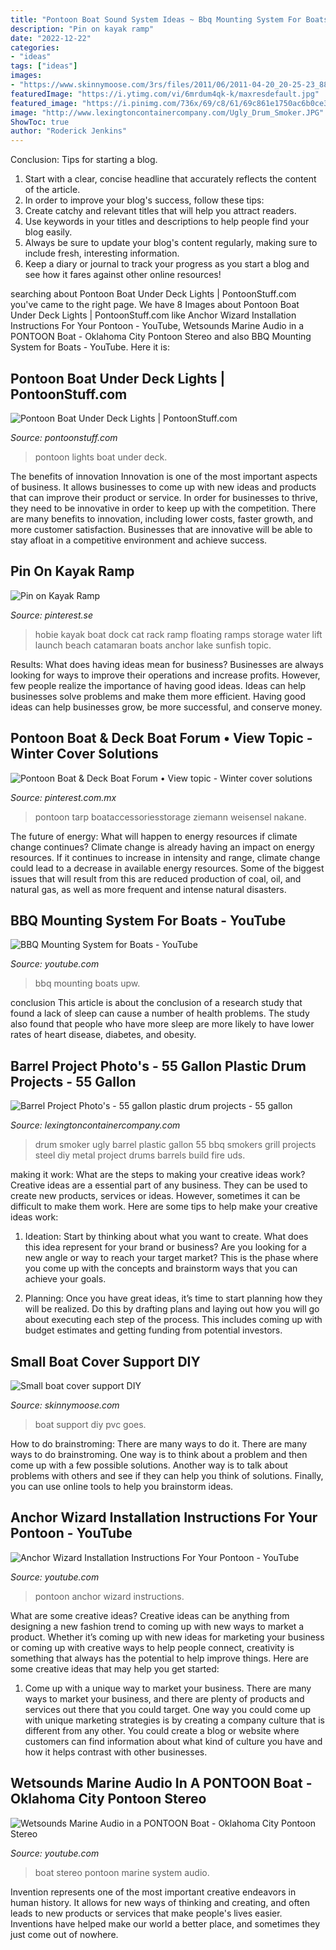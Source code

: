```yaml
---
title: "Pontoon Boat Sound System Ideas ~ Bbq Mounting System For Boats"
description: "Pin on kayak ramp"
date: "2022-12-22"
categories:
- "ideas"
tags: ["ideas"]
images:
- "https://www.skinnymoose.com/3rs/files/2011/06/2011-04-20_20-25-23_880.jpg"
featuredImage: "https://i.ytimg.com/vi/6mrdum4qk-k/maxresdefault.jpg"
featured_image: "https://i.pinimg.com/736x/69/c8/61/69c861e1750ac6b0ce3056465a6a39fe--kayak-equipment-hobie-kayak.jpg"
image: "http://www.lexingtoncontainercompany.com/Ugly_Drum_Smoker.JPG"
ShowToc: true
author: "Roderick Jenkins"
---
```



Conclusion: Tips for starting a blog.
1. Start with a clear, concise headline that accurately reflects the content of the article.
2. In order to improve your blog's success, follow these tips: 
3. Create catchy and relevant titles that will help you attract readers. 
4. Use keywords in your titles and descriptions to help people find your blog easily. 
5. Always be sure to update your blog's content regularly, making sure to include fresh, interesting information. 
6. Keep a diary or journal to track your progress as you start a blog and see how it fares against other online resources!

	

		
searching about Pontoon Boat Under Deck Lights | PontoonStuff.com you've came to the right page. We have 8 Images about Pontoon Boat Under Deck Lights | PontoonStuff.com like Anchor Wizard Installation Instructions For Your Pontoon - YouTube, Wetsounds Marine Audio in a PONTOON Boat - Oklahoma City Pontoon Stereo and also BBQ Mounting System for Boats - YouTube. Here it is:
		
    
## Pontoon Boat Under Deck Lights | PontoonStuff.com

<img loading=lazy src="http://cdn.shopify.com/s/files/1/0270/1599/products/Under-deck-pontoon-lights-450_1024x1024.gif?v=1489105874" onerror="this.onerror=null;this.src='https://tse2.mm.bing.net/th?id=OIP.Ndmyuw8DiT-RBbrERhp49AAAAA&amp;pid=15.1';" alt="Pontoon Boat Under Deck Lights | PontoonStuff.com">

_Source: pontoonstuff.com_

>pontoon lights boat under deck. 

	

The benefits of innovation
Innovation is one of the most important aspects of business. It allows businesses to come up with new ideas and products that can improve their product or service. In order for businesses to thrive, they need to be innovative in order to keep up with the competition. There are many benefits to innovation, including lower costs, faster growth, and more customer satisfaction. Businesses that are innovative will be able to stay afloat in a competitive environment and achieve success.

    
## Pin On Kayak Ramp

<img loading=lazy src="https://i.pinimg.com/736x/69/c8/61/69c861e1750ac6b0ce3056465a6a39fe--kayak-equipment-hobie-kayak.jpg" onerror="this.onerror=null;this.src='https://tse3.mm.bing.net/th?id=OIP.PCEYuYUBq6NCJbc0tM9P2QHaFj&amp;pid=15.1';" alt="Pin on Kayak Ramp">

_Source: pinterest.se_

>hobie kayak boat dock cat rack ramp floating ramps storage water lift launch beach catamaran boats anchor lake sunfish topic. 

	

Results: What does having ideas mean for business?
Businesses are always looking for ways to improve their operations and increase profits. However, few people realize the importance of having good ideas. Ideas can help businesses solve problems and make them more efficient. Having good ideas can help businesses grow, be more successful, and conserve money.

    
## Pontoon Boat &amp; Deck Boat Forum • View Topic - Winter Cover Solutions

<img loading=lazy src="https://i.pinimg.com/736x/08/25/8e/08258ea6ef76f4d695dc9da0e4009c75.jpg" onerror="this.onerror=null;this.src='https://tse1.mm.bing.net/th?id=OIP.LM6tbUkkfIZHqYB6BWPArAHaFj&amp;pid=15.1';" alt="Pontoon Boat &amp; Deck Boat Forum • View topic - Winter cover solutions">

_Source: pinterest.com.mx_

>pontoon tarp boataccessoriesstorage ziemann weisensel nakane. 

	

The future of energy: What will happen to energy resources if climate change continues?
Climate change is already having an impact on energy resources. If it continues to increase in intensity and range, climate change could lead to a decrease in available energy resources. Some of the biggest issues that will result from this are reduced production of coal, oil, and natural gas, as well as more frequent and intense natural disasters.

    
## BBQ Mounting System For Boats - YouTube

<img loading=lazy src="http://i.ytimg.com/vi/uPW_MyiJZX8/maxresdefault.jpg" onerror="this.onerror=null;this.src='https://tse1.mm.bing.net/th?id=OIP.NFEzgReBNZB7taZtsUrRjgHaEK&amp;pid=15.1';" alt="BBQ Mounting System for Boats - YouTube">

_Source: youtube.com_

>bbq mounting boats upw. 

	

conclusion
This article is about the conclusion of a research study that found a lack of sleep can cause a number of health problems. The study also found that people who have more sleep are more likely to have lower rates of heart disease, diabetes, and obesity.

    
## Barrel Project Photo&#039;s - 55 Gallon Plastic Drum Projects - 55 Gallon

<img loading=lazy src="http://www.lexingtoncontainercompany.com/Ugly_Drum_Smoker.JPG" onerror="this.onerror=null;this.src='https://tse2.mm.bing.net/th?id=OIP.UUouvLq_Ll0SQbHW50a4PQHaJ6&amp;pid=15.1';" alt="Barrel Project Photo&#039;s - 55 gallon plastic drum projects - 55 gallon">

_Source: lexingtoncontainercompany.com_

>drum smoker ugly barrel plastic gallon 55 bbq smokers grill projects steel diy metal project drums barrels build fire uds. 

	

making it work: What are the steps to making your creative ideas work?
Creative ideas are a essential part of any business. They can be used to create new products, services or ideas. However, sometimes it can be difficult to make them work. Here are some tips to help make your creative ideas work:
1. Ideation: Start by thinking about what you want to create. What does this idea represent for your brand or business? Are you looking for a new angle or way to reach your target market? This is the phase where you come up with the concepts and brainstorm ways that you can achieve your goals.

2. Planning: Once you have great ideas, it’s time to start planning how they will be realized. Do this by drafting plans and laying out how you will go about executing each step of the process. This includes coming up with budget estimates and getting funding from potential investors.


    
## Small Boat Cover Support DIY

<img loading=lazy src="https://www.skinnymoose.com/3rs/files/2011/06/2011-04-20_20-25-23_880.jpg" onerror="this.onerror=null;this.src='https://tse2.mm.bing.net/th?id=OIP.7UIpXzh58MiBGVC-UGYlPgHaEL&amp;pid=15.1';" alt="Small boat cover support DIY">

_Source: skinnymoose.com_

>boat support diy pvc goes. 

	

How to do brainstroming: There are many ways to do it.
There are many ways to do brainstroming. One way is to think about a problem and then come up with a few possible solutions. Another way is to talk about problems with others and see if they can help you think of solutions. Finally, you can use online tools to help you brainstorm ideas.

    
## Anchor Wizard Installation Instructions For Your Pontoon - YouTube

<img loading=lazy src="https://i.ytimg.com/vi/6mrdum4qk-k/maxresdefault.jpg" onerror="this.onerror=null;this.src='https://tse1.mm.bing.net/th?id=OIP.3tlGjLT40RUByP1tRlXOwgHaEK&amp;pid=15.1';" alt="Anchor Wizard Installation Instructions For Your Pontoon - YouTube">

_Source: youtube.com_

>pontoon anchor wizard instructions. 

	

What are some creative ideas?
Creative ideas can be anything from designing a new fashion trend to coming up with new ways to market a product. Whether it’s coming up with new ideas for marketing your business or coming up with creative ways to help people connect, creativity is something that always has the potential to help improve things. Here are some creative ideas that may help you get started: 
1. Come up with a unique way to market your business. There are many ways to market your business, and there are plenty of products and services out there that you could target. One way you could come up with unique marketing strategies is by creating a company culture that is different from any other. You could create a blog or website where customers can find information about what kind of culture you have and how it helps contrast with other businesses.

    
## Wetsounds Marine Audio In A PONTOON Boat - Oklahoma City Pontoon Stereo

<img loading=lazy src="https://i.ytimg.com/vi/3EdfAFqzl2U/maxresdefault.jpg" onerror="this.onerror=null;this.src='https://tse2.mm.bing.net/th?id=OIP.WUvPoRPFv8h7YPTOjQuwTQHaEK&amp;pid=15.1';" alt="Wetsounds Marine Audio in a PONTOON Boat - Oklahoma City Pontoon Stereo">

_Source: youtube.com_

>boat stereo pontoon marine system audio. 

	

Invention represents one of the most important creative endeavors in human history. It allows for new ways of thinking and creating, and often leads to new products or services that make people's lives easier. Inventions have helped make our world a better place, and sometimes they just come out of nowhere.

